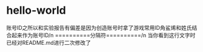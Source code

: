 # hello-world
账号ID之所以和实验报告有偏差是因为创造账号时拿了游戏常用ID角鲨烯和姓氏结合起来作为账号ID/n
==========分隔符==========/n
当你看到这行文字时已经对README.md进行二次修改了
